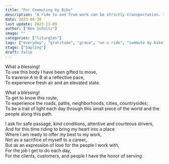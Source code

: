 ```yaml
---
title: "For Commuting by Bike"
description: "A ride to and from work can be strictly transportation. Is there a way to transform this time into something special which prepares me for the challenges and experiences of my work ahead?"
date: 2023-06-30
last update: 2023-11-09
author: ["Ben Schultz"]
image: ""
categories: ["liturgies"]
tags: ["everyday", "gratitude", "grace", "on a ride", "commute by bike"]
stage: ["Sapling"]
draft: false
---
```


What a blessing!  
To use this body I have been gifted to move,  
To traverse A to B at a reflective pace,  
To experience fresh air and an elevated state.

What a blessing!  
To get to know this route,  
To experience the roads, paths, neighborhoods, cities, countrysides;  
To be a trail of light each day through this small piece of the world and the people along this path.

I ask for safe passage, kind conditions, attentive and courteous drivers,  
And for this time riding to bring my heart into a place  
Where I am ready to offer my best to my work,  
Not as a sacrifice of myself to a career,  
But as an expression of love for the people I work with,  
For the job I get to do each day,  
For the clients, customers, and people I have the honor of serving.

